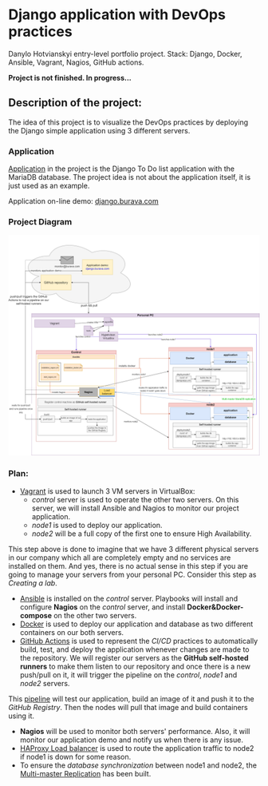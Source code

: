 # Django application with DevOps practices #
Danylo Hotvianskyi entry-level portfolio project. Stack: Django, Docker, Ansible, Vagrant, Nagios, GitHub actions.

**Project is not finished. In progress...**

## Description of the project: ##
The idea of this project is to visualize the DevOps practices by deploying the Django simple application using 3 different servers.

### Application ###
[Application](vagrant/djangoapp/README.md) in the project is the Django To Do list application with the MariaDB database. The project idea is not about the application itself, it is just used as an example. 

Application on-line demo: [django.burava.com](https://django.burava.com)

### Project Diagram ###
![Image1](plan.png)

### Plan: ###
* [Vagrant](vagrant/README.md) is used to launch 3 VM servers in VirtualBox:
  * *control* server is used to operate the other two servers. On this server, we will install Ansible and Nagios to monitor our project application.
  * *node1* is used to deploy our application. 
  * *node2* will be a full copy of the first one to ensure High Availability.

This step above is done to imagine that we have 3 different physical servers in our company which all are completely empty and no services are installed on them. And yes, there is no actual sense in this step if you are going to manage your servers from your personal PC. Consider this step as *Creating a lab*.
* [Ansible](vagrant/ansible/README.md) is installed on the *control* server. Playbooks will install and configure **Nagios** on the *control* server, and install **Docker&Docker-compose** on the other two servers.
* [Docker](vagrant/djangoapp/README.md) is used to deploy our application and database as two different containers on our both servers.
* [GitHub Actions](.github/workflows/README.md) is used to represent the *CI/CD* practices to automatically build, test, and deploy the application whenever changes are made to the repository. We will register our servers as the **GitHub self-hosted runners** to make them listen to our repository and once there is a new push/pull on it, it will trigger the pipeline on the *control*, *node1* and *node2* servers. 
 
This [pipeline](.github/workflows/djangoapp.yml) will test our application, build an image of it and push it to the *GitHub Registry*. Then the nodes will pull that image and build containers using it. 
* **Nagios** will be used to monitor both servers' performance. Also, it will monitor our application demo and notify us when there is any issue.
* [HAProxy Load balancer](haproxy/README.md) is used to route the application traffic to node2 if node1 is down for some reason.
* To ensure the *database synchronization* between node1 and node2, the [Multi-master Replication](replication.md) has been built.
